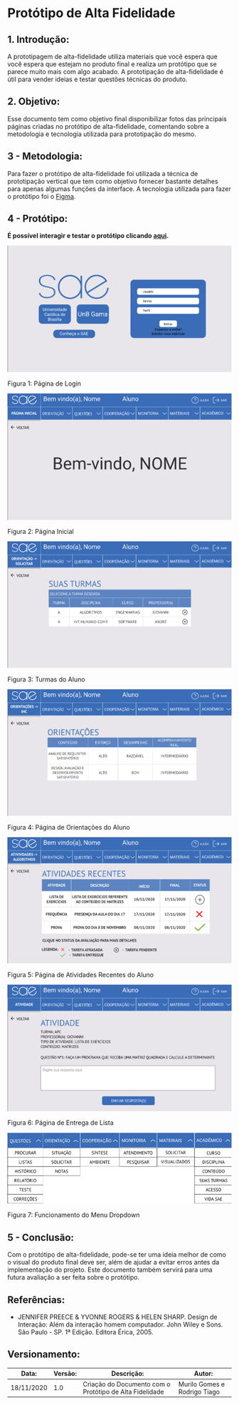 # Protótipo de Alta Fidelidade

## 1. Introdução:

A prototipagem de alta-fidelidade utiliza materiais que você espera que você espera que estejam no produto final e realiza um protótipo que se parece muito mais com algo acabado. A prototipação de alta-fidelidade é útil para vender ideias e testar questões técnicas do produto.


## 2. Objetivo:

Esse documento tem como objetivo final disponibilizar fotos das principais páginas criadas no protótipo de alta-fidelidade, comentando sobre a metodologia e tecnologia utilizada para prototipação do mesmo.

## 3 - Metodologia:

Para fazer o protótipo de alta-fidelidade foi utilizada a técnica de prototipação vertical que tem como objetivo fornecer bastante detalhes para apenas algumas funções da interface. A tecnologia utilizada para fazer o protótipo foi o [Figma](https://www.figma.com/).


## 4 - Protótipo:

**É possível interagir e testar o protótipo clicando [aqui](https://www.figma.com/proto/wOo7MZwkpXRJUtQa6RzedB/Prot%C3%B3tipo-de-alta-fidelidade?node-id=50%3A204&scaling=min-zoom).**

![Página de Login](../images/prototipoaltafidelidade/Login.png)

Figura 1: Página de Login

![Página Inicial](../images/prototipoaltafidelidade/Pagina_Inicial.png)

Figura 2: Página Inicial

![Turmas do Aluno](../images/prototipoaltafidelidade/Suas_Turmas.png)

Figura 3: Turmas do Aluno

![Orientações](../images/prototipoaltafidelidade/Orientacoes.png)

Figura 4: Página de Orientações do Aluno

![Atividades Recentes](../images/prototipoaltafidelidade/Atividades_Recentes.png)

Figura 5: Página de Atividades Recentes do Aluno

![Lista](../images/prototipoaltafidelidade/Lista.png)

Figura 6: Página de Entrega de Lista

![Dropdown](../images/prototipoaltafidelidade/Dropdown.png)

Figura 7: Funcionamento do Menu Dropdown




## 5 - Conclusão:

Com o protótipo de alta-fidelidade, pode-se ter uma ideia melhor de como o visual do produto final deve ser, além de ajudar a evitar erros antes da implementação do projeto. Este documento também servirá para uma futura avaliação a ser feita sobre o protótipo.

## Referências:
* JENNIFER PREECE & YVONNE ROGERS & HELEN SHARP. Design de Interação: Além da interação homem computador. John Wiley e Sons. São Paulo - SP. 1ª Edição. Editora Érica, 2005.

## Versionamento:
 Data:      | Versão: | Descrição:           | Autor:                       |
|------------|---------|----------------------|------------------------------|
| 18/11/2020 | 1.0     | Criação do Documento com o Protótipo de Alta Fidelidade| Murilo Gomes e Rodrigo Tiago |


